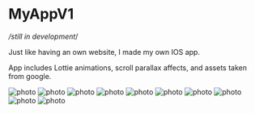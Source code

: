 # MyAppV1

*/still in development*/

Just like having an own website, I made my own IOS app.

App includes Lottie animations, scroll parallax affects, and assets taken from google.

![photo](https://github.com/sabrisonmez54/MyAppV1/blob/master/screenshots/photo1.png)
![photo](https://github.com/sabrisonmez54/MyAppV1/blob/master/screenshots/photo2.png)
![photo](https://github.com/sabrisonmez54/MyAppV1/blob/master/screenshots/photo3.png)
![photo](https://github.com/sabrisonmez54/MyAppV1/blob/master/screenshots/photo4.png)
![photo](https://github.com/sabrisonmez54/MyAppV1/blob/master/screenshots/photo5.png)
![photo](https://github.com/sabrisonmez54/MyAppV1/blob/master/screenshots/photo6.png)
![photo](https://github.com/sabrisonmez54/MyAppV1/blob/master/screenshots/photo7.png)
![photo](https://github.com/sabrisonmez54/MyAppV1/blob/master/screenshots/photo8.png)
![photo](https://github.com/sabrisonmez54/MyAppV1/blob/master/screenshots/photo9.png)
![photo](https://github.com/sabrisonmez54/MyAppV1/blob/master/screenshots/photo10.png)